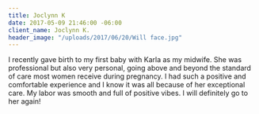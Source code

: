 ```yaml
---
title: Joclynn K
date: 2017-05-09 21:46:00 -06:00
client_name: Joclynn K.
header_image: "/uploads/2017/06/20/Will face.jpg"
---
```


I recently gave birth to my first baby with Karla as my midwife. She was professional but also very personal, going above and beyond the standard of care most women receive during pregnancy. I had such a positive and comfortable experience and I know it was all because of her exceptional care. My labor was smooth and full of positive vibes. I will definitely go to her again!